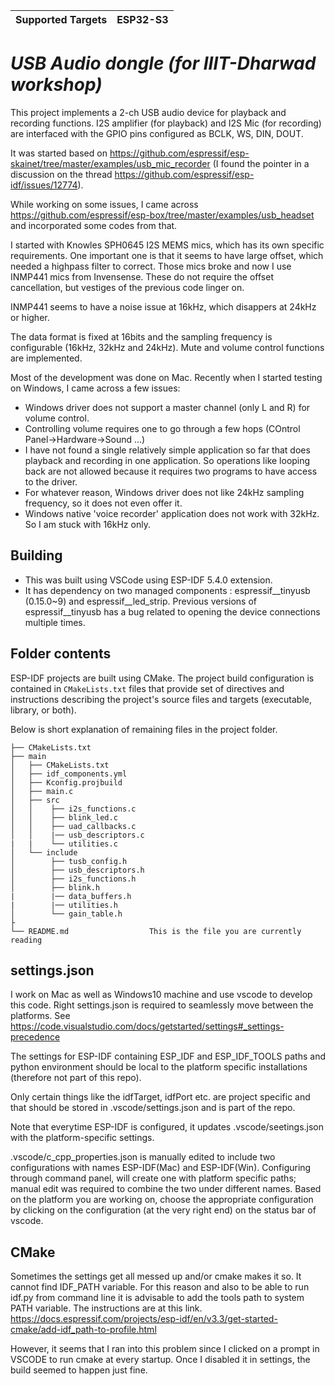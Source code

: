 | Supported Targets | ESP32-S3 |
| ----------------- | ---------|

# _USB Audio dongle (for IIIT-Dharwad workshop)_

This project implements a 2-ch USB audio device for playback and recording functions. 
I2S amplifier (for playback) and I2S Mic (for recording) are interfaced with the GPIO pins
configured as BCLK, WS, DIN, DOUT.

It was started based on https://github.com/espressif/esp-skainet/tree/master/examples/usb_mic_recorder
(I found the pointer in a discussion on the thread https://github.com/espressif/esp-idf/issues/12774).

While working on some issues, I came across https://github.com/espressif/esp-box/tree/master/examples/usb_headset 
and incorporated some codes from that.

I started with Knowles SPH0645 I2S MEMS mics, which has its own specific requirements. One important
one is that it seems to have large offset, which needed a highpass filter to correct.
Those mics broke and now I use INMP441 mics from Invensense. These do not require the offset cancellation, but
vestiges of the previous code linger on. 

INMP441 seems to have a noise issue at 16kHz, which disappers at 24kHz or higher.

The data format is fixed at 16bits and the sampling frequency is configurable (16kHz, 32kHz and 24kHz).
Mute and volume control functions are implemented.

Most of the development was done on Mac. Recently when I started testing on Windows, I came across a few issues:
- Windows driver does not support a master channel (only L and R) for volume control. 
- Controlling volume requires one to go through a few hops (COntrol Panel->Hardware->Sound ...)
- I have not found a single relatively simple application so far that does playback and recording in one application. So operations like looping back are not allowed because it requires two programs to have access to the driver. 
- For whatever reason, Windows driver does not like 24kHz sampling frequency, so it does not even offer it.
- Windows native 'voice recorder' application does not work with 32kHz. So I am stuck with 16kHz only.

## Building 
- This was built using VSCode using ESP-IDF 5.4.0 extension. 
- It has dependency on two managed components : espressif__tinyusb (0.15.0~9) and espressif__led_strip. Previous versions of espressif__tinyusb has a bug related to opening the device connections multiple times.

## Folder contents

ESP-IDF projects are built using CMake. The project build configuration is contained in `CMakeLists.txt`
files that provide set of directives and instructions describing the project's source files and targets
(executable, library, or both). 

Below is short explanation of remaining files in the project folder.

```
├── CMakeLists.txt
├── main
│   ├── CMakeLists.txt
│   ├── idf_components.yml
│   ├── Kconfig.projbuild
│   ├── main.c
│   ├── src
│   │    ├── i2s_functions.c
│   │    ├── blink_led.c
│   │    ├── uad_callbacks.c
│   │    |── usb_descriptors.c
|   |    └── utilities.c
│   └── include
│        ├── tusb_config.h
│        ├── usb_descriptors.h
│        ├── i2s_functions.h
│        ├── blink.h
|        |── data_buffers.h
|        |── utilities.h
│        └── gain_table.h
├
└── README.md                  This is the file you are currently reading
```
## settings.json

I work on Mac as well as Windows10 machine and use vscode to develop this code.
Right settings.json is required to seamlessly move between the platforms.
See https://code.visualstudio.com/docs/getstarted/settings#_settings-precedence

The settings for ESP-IDF containing ESP_IDF and ESP_IDF_TOOLS paths and python
environment should be local to the platform specific installations (therefore
not part of this repo).

Only certain things like the idfTarget, idfPort etc. are project specific and
that should be stored in .vscode/settings.json and is part of the repo. 

Note that everytime ESP-IDF is configured, it updates .vscode/seetings.json with the platform-specific settings.

.vscode/c_cpp_properties.json is manually edited to include two configurations with names ESP-IDF(Mac) and ESP-IDF(Win). Configuring through command panel, will create one with platform specific paths; manual edit was required to combine the two under different names. Based on the platform you are working on, choose the appropriate configuration by clicking on the configuration (at the very right end) on the status bar of vscode.

## CMake
Sometimes the settings get all messed up and/or cmake makes it so. It cannot find IDF_PATH variable. For this reason and also to be able to run idf.py from command line it is advisable to add the tools path to system PATH variable. The instructions are at this link.
https://docs.espressif.com/projects/esp-idf/en/v3.3/get-started-cmake/add-idf_path-to-profile.html

However, it seems that I ran into this problem since I clicked on a prompt in VSCODE to run cmake at every startup. Once I disabled it in settings, the build seemed to happen just fine. 
